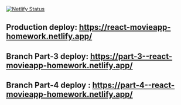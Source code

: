 [![Netlify Status](https://api.netlify.com/api/v1/badges/d71138d9-c5a6-40cd-80d4-d4e901f056a4/deploy-status)](https://app.netlify.com/sites/react-movieapp-homework/deploys)

## Production deploy: https://react-movieapp-homework.netlify.app/
## Branch Part-3 deploy: https://part-3--react-movieapp-homework.netlify.app/
## Branch Part-4 deploy : https://part-4--react-movieapp-homework.netlify.app/